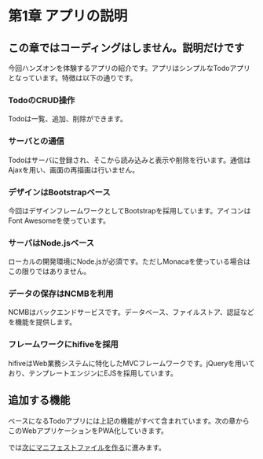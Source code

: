 # 第1章 アプリの説明

## この章ではコーディングはしません。説明だけです

今回ハンズオンを体験するアプリの紹介です。アプリはシンプルなTodoアプリとなっています。特徴は以下の通りです。

### TodoのCRUD操作

Todoは一覧、追加、削除ができます。

### サーバとの通信

Todoはサーバに登録され、そこから読み込みと表示や削除を行います。通信はAjaxを用い、画面の再描画は行いません。

### デザインはBootstrapベース

今回はデザインフレームワークとしてBootstrapを採用しています。アイコンはFont Awesomeを使っています。

### サーバはNode.jsベース

ローカルの開発環境にNode.jsが必須です。ただしMonacaを使っている場合はこの限りではありません。

### データの保存はNCMBを利用

NCMBはバックエンドサービスです。データベース、ファイルストア、認証などを機能を提供します。

### フレームワークにhifiveを採用

hifiveはWeb業務システムに特化したMVCフレームワークです。jQueryを用いており、テンプレートエンジンにEJSを採用しています。

## 追加する機能

ベースになるTodoアプリには上記の機能がすべて含まれています。次の章からこのWebアプリケーションをPWA化していきます。

では[次にマニフェストファイルを作る](2.md)に進みます。
